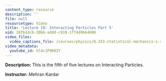 ```yaml
---
content_type: resource
description: ''
file: null
resourcetype: Video
title: 'Lecture 19: Interacting Particles Part 5'
uid: 28fb1dcb-30b6-addd-c910-1ff4d9b64600
video_files:
  video_captions_file: /courses/physics/8-333-statistical-mechanics-i-statistical-mechanics-of-particles-fall-2013/video-lectures/lecture-19-interacting-particles-part-5/hl4c1P9D8IY.vtt
video_metadata:
  youtube_id: hl4c1P9D8IY
---
```


**Description:** This is the fifth of five lectures on Interacting Particles.

**Instructor:** Mehran Kardar